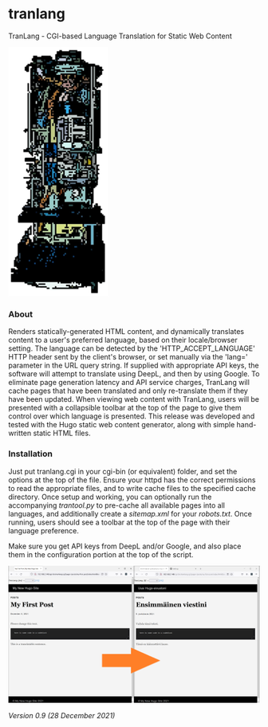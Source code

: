 # tranlang
TranLang - CGI-based Language Translation for Static Web Content

![logo](tranlang-III-CM.png)

### About
Renders statically-generated HTML content, and dynamically translates content to a user's preferred language, based on their locale/browser setting.  The language can be detected by the 'HTTP_ACCEPT_LANGUAGE' HTTP header sent by the client's browser, or set manually via the 'lang=' parameter in the URL query string.  If supplied with appropriate API keys, the software will attempt to translate using DeepL, and then by using Google.  To eliminate page generation latency and API service charges, TranLang will cache pages that have been translated and only re-translate them if they have been updated.  When viewing web content with TranLang, users will be presented with a collapsible toolbar at the top of the page to give them control over which language is presented.  This release was developed and tested with the Hugo static web content generator, along with simple hand-written static HTML files.

### Installation
Just put tranlang.cgi in your cgi-bin (or equivalent) folder, and set the options at the top of the file.  Ensure your httpd has the correct permissions to read the appropriate files, and to write cache files to the specified cache directory.  Once setup and working, you can optionally run the accompanying _trantool.py_ to pre-cache all available pages into all languages, and additionally create a _sitemap.xml_ for your _robots.txt_.  Once running, users should see a toolbar at the top of the page with their language preference.

Make sure you get API keys from DeepL and/or Google, and also place them in the configuration portion at the top of the script.

![screenshot](tranlang-example-image.png)

_Version 0.9 (28 December 2021)_
